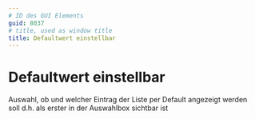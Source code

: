 ```yaml
---
# ID des GUI Elements
guid: 8037
# title, used as window title
title: Defaultwert einstellbar
---
```


# Defaultwert einstellbar

Auswahl, ob und welcher Eintrag der Liste per Default angezeigt werden soll d.h. als erster in der Auswahlbox sichtbar ist

